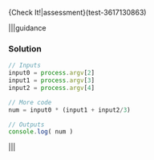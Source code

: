 {Check It!|assessment}(test-3617130863)

|||guidance
### Solution
```javascript
// Inputs
input0 = process.argv[2]
input1 = process.argv[3]
input2 = process.argv[4]

// More code
num = input0 * (input1 + input2/3)

// Outputs
console.log( num )
```
|||


